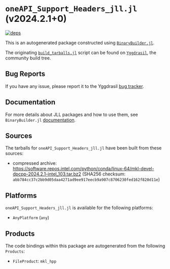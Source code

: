 # `oneAPI_Support_Headers_jll.jl` (v2024.2.1+0)

[![deps](https://juliahub.com/docs/oneAPI_Support_Headers_jll/deps.svg)](https://juliahub.com/ui/Packages/General/oneAPI_Support_Headers_jll/)

This is an autogenerated package constructed using [`BinaryBuilder.jl`](https://github.com/JuliaPackaging/BinaryBuilder.jl).

The originating [`build_tarballs.jl`](https://github.com/JuliaPackaging/Yggdrasil/blob/c903bda0c083d47b08bfb0637611a7a022cdebe1/O/oneAPI_Support_Headers/build_tarballs.jl) script can be found on [`Yggdrasil`](https://github.com/JuliaPackaging/Yggdrasil/), the community build tree.

## Bug Reports

If you have any issue, please report it to the Yggdrasil [bug tracker](https://github.com/JuliaPackaging/Yggdrasil/issues).

## Documentation

For more details about JLL packages and how to use them, see `BinaryBuilder.jl` [documentation](https://docs.binarybuilder.org/stable/jll/).

## Sources

The tarballs for `oneAPI_Support_Headers_jll.jl` have been built from these sources:

* compressed archive: https://software.repos.intel.com/python/conda/linux-64/mkl-devel-dpcpp-2024.2.1-intel_103.tar.bz2 (SHA256 checksum: `abb784cc37c2bb9d05daa4271ad9ee917eecb9a907c8706230fed162f820d11e`)

## Platforms

`oneAPI_Support_Headers_jll.jl` is available for the following platforms:

* `AnyPlatform` (`any`)

## Products

The code bindings within this package are autogenerated from the following `Products`:

* `FileProduct`: `mkl_hpp`
